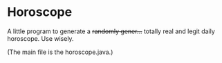 # Horoscope

A little program to generate a ~~randomly gener...~~ totally real and legit daily horoscope. Use wisely.


(The main file is the horoscope.java.)
